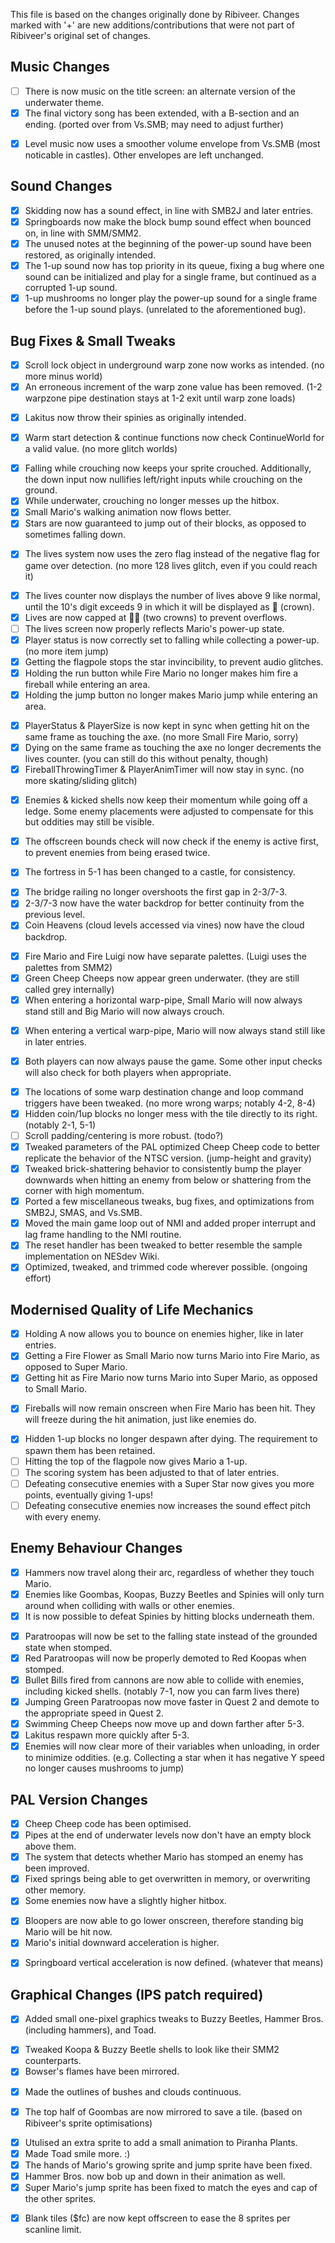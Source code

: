 This file is based on the changes originally done by Ribiveer.
Changes marked with '+' are new additions/contributions that were not part of Ribiveer's original set of changes.

## Music Changes
- [ ] There is now music on the title screen: an alternate version of the underwater theme.
- [x] The final victory song has been extended, with a B-section and an ending. (ported over from Vs.SMB; may need to adjust further)
+ [x] Level music now uses a smoother volume envelope from Vs.SMB (most noticable in castles). Other envelopes are left unchanged.

## Sound Changes
+ [x] Skidding now has a sound effect, in line with SMB2J and later entries.
+ [x] Springboards now make the block bump sound effect when bounced on, in line with SMM/SMM2.
+ [x] The unused notes at the beginning of the power-up sound have been restored, as originally intended.
+ [x] The 1-up sound now has top priority in its queue, fixing a bug where one sound can be initialized and play for a single frame, but continued as a corrupted 1-up sound.
+ [x] 1-up mushrooms no longer play the power-up sound for a single frame before the 1-up sound plays. (unrelated to the aforementioned bug).

## Bug Fixes & Small Tweaks
+ [x] Scroll lock object in underground warp zone now works as intended. (no more minus world)
+ [x] An erroneous increment of the warp zone value has been removed. (1-2 warpzone pipe destination stays at 1-2 exit until warp zone loads)
- [x] Lakitus now throw their spinies as originally intended.
+ [x] Warm start detection & continue functions now check ContinueWorld for a valid value. (no more glitch worlds)
- [x] Falling while crouching now keeps your sprite crouched. Additionally, the down input now nullifies left/right inputs while crouching on the ground.
- [x] While underwater, crouching no longer messes up the hitbox.
- [x] Small Mario's walking animation now flows better.
- [x] Stars are now guaranteed to jump out of their blocks, as opposed to sometimes falling down.
+ [x] The lives system now uses the zero flag instead of the negative flag for game over detection. (no more 128 lives glitch, even if you could reach it)
- [x] The lives counter now displays the number of lives above 9 like normal, until the 10's digit exceeds 9 in which it will be displayed as 👑 (crown).
- [x] Lives are now capped at 👑👑 (two crowns) to prevent overflows.
- [ ] The lives screen now properly reflects Mario's power-up state.
- [x] Player status is now correctly set to falling while collecting a power-up. (no more item jump)
- [x] Getting the flagpole stops the star invincibility, to prevent audio glitches.
- [x] Holding the run button while Fire Mario no longer makes him fire a fireball while entering an area.
- [x] Holding the jump button no longer makes Mario jump while entering an area.
+ [x] PlayerStatus & PlayerSize is now kept in sync when getting hit on the same frame as touching the axe. (no more Small Fire Mario, sorry)
+ [x] Dying on the same frame as touching the axe no longer decrements the lives counter. (you can still do this without penalty, though)
+ [x] FireballThrowingTimer & PlayerAnimTimer will now stay in sync. (no more skating/sliding glitch)
- [x] Enemies & kicked shells now keep their momentum while going off a ledge. Some enemy placements were adjusted to compensate for this but oddities may still be visible.
+ [x] The offscreen bounds check will now check if the enemy is active first, to prevent enemies from being erased twice.
- [x] The fortress in 5-1 has been changed to a castle, for consistency.
+ [x] The bridge railing no longer overshoots the first gap in 2-3/7-3.
+ [x] 2-3/7-3 now have the water backdrop for better continuity from the previous level.
+ [x] Coin Heavens (cloud levels accessed via vines) now have the cloud backdrop.
- [x] Fire Mario and Fire Luigi now have separate palettes. (Luigi uses the palettes from SMM2)
- [x] Green Cheep Cheeps now appear green underwater. (they are still called grey internally)
- [x] When entering a horizontal warp-pipe, Small Mario will now always stand still and Big Mario will now always crouch.
+ [x] When entering a vertical warp-pipe, Mario will now always stand still like in later entries.
- [x] Both players can now always pause the game. Some other input checks will also check for both players when appropriate.
+ [x] The locations of some warp destination change and loop command triggers have been tweaked. (no more wrong warps; notably 4-2, 8-4)
+ [x] Hidden coin/1up blocks no longer mess with the tile directly to its right. (notably 2-1, 5-1)
+ [ ] Scroll padding/centering is more robust. (todo?)
+ [x] Tweaked parameters of the PAL optimized Cheep Cheep code to better replicate the behavior of the NTSC version. (jump-height and gravity)
+ [x] Tweaked brick-shattering behavior to consistently bump the player downwards when hitting an enemy from below or shattering from the corner with high momentum.
+ [x] Ported a few miscellaneous tweaks, bug fixes, and optimizations from SMB2J, SMAS, and Vs.SMB.
+ [x] Moved the main game loop out of NMI and added proper interrupt and lag frame handling to the NMI routine.
+ [x] The reset handler has been tweaked to better resemble the sample implementation on NESdev Wiki.
+ [x] Optimized, tweaked, and trimmed code wherever possible. (ongoing effort)

## Modernised Quality of Life Mechanics
- [x] Holding A now allows you to bounce on enemies higher, like in later entries.
- [x] Getting a Fire Flower as Small Mario now turns Mario into Fire Mario, as opposed to Super Mario.
- [x] Getting hit as Fire Mario now turns Mario into Super Mario, as opposed to Small Mario.
+ [x] Fireballs will now remain onscreen when Fire Mario has been hit. They will freeze during the hit animation, just like enemies do.
- [x] Hidden 1-up blocks no longer despawn after dying. The requirement to spawn them has been retained.
- [ ] Hitting the top of the flagpole now gives Mario a 1-up.
- [ ] The scoring system has been adjusted to that of later entries.
- [ ] Defeating consecutive enemies with a Super Star now gives you more points, eventually giving 1-ups!
- [ ] Defeating consecutive enemies now increases the sound effect pitch with every enemy.

## Enemy Behaviour Changes
- [x] Hammers now travel along their arc, regardless of whether they touch Mario.
- [x] Enemies like Goombas, Koopas, Buzzy Beetles and Spinies will only turn around when colliding with walls or other enemies.
- [x] It is now possible to defeat Spinies by hitting blocks underneath them.
+ [x] Paratroopas will now be set to the falling state instead of the grounded state when stomped. 
+ [x] Red Paratroopas will now be properly demoted to Red Koopas when stomped.
+ [x] Bullet Bills fired from cannons are now able to collide with enemies, including kicked shells. (notably 7-1, now you can farm lives there)
+ [x] Jumping Green Paratroopas now move faster in Quest 2 and demote to the appropriate speed in Quest 2.
+ [x] Swimming Cheep Cheeps now move up and down farther after 5-3.
+ [x] Lakitus respawn more quickly after 5-3.
+ [x] Enemies will now clear more of their variables when unloading, in order to minimize oddities. (e.g. Collecting a star when it has negative Y speed no longer causes mushrooms to jump)

## PAL Version Changes
- [x] Cheep Cheep code has been optimised.
- [x] Pipes at the end of underwater levels now don't have an empty block above them.
- [x] The system that detects whether Mario has stomped an enemy has been improved.
- [x] Fixed springs being able to get overwritten in memory, or overwriting other memory.
- [x] Some enemies now have a slightly higher hitbox.
+ [x] Bloopers are now able to go lower onscreen, therefore standing big Mario will be hit now.
+ [x] Mario's initial downward acceleration is higher.
- [x] Springboard vertical acceleration is now defined. (whatever that means)

## Graphical Changes (IPS patch required)
- [x] Added small one-pixel graphics tweaks to Buzzy Beetles, Hammer Bros. (including hammers), and Toad.
+ [x] Tweaked Koopa & Buzzy Beetle shells to look like their SMM2 counterparts. 
+ [x] Bowser's flames have been mirrored.
- [x] Made the outlines of bushes and clouds continuous.
+ [x] The top half of Goombas are now mirrored to save a tile. (based on Ribiveer's sprite optimisations)
- [x] Utulised an extra sprite to add a small animation to Piranha Plants.
- [x] Made Toad smile more. :)
- [x] The hands of Mario's growing sprite and jump sprite have been fixed.
- [x] Hammer Bros. now bob up and down in their animation as well.
- [x] Super Mario's jump sprite has been fixed to match the eyes and cap of the other sprites.
+ [x] Blank tiles ($fc) are now kept offscreen to ease the 8 sprites per scanline limit.

